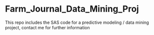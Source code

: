 # Farm_Journal_Data_Mining_Proj
This repo includes the SAS code for a predictive modeling / data mining project, contact me for further information
